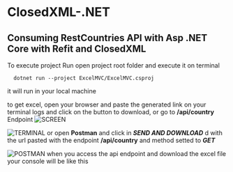 # ClosedXML-.NET
## Consuming RestCountries API with Asp .NET Core with Refit and ClosedXML

To execute project Run
open project root folder and execute it on terminal

```
  dotnet run --project ExcelMVC/ExcelMVC.csproj
```
it will run in your local machine 

to get excel, open your browser and paste the generated link on your terminal logs and click on the button to download, or go to **/api/country** Endpoint 
![SCREEN](PageC#)

![TERMINAL](TerminalC#)
or open **Postman** and click in ***SEND AND DOWNLOAD*** d with the url pasted with the endpoint **/api/country** and method setted to ***GET***

![POSTMAN](PostmanC#.png)
when you access the api endpoint and download the excel file your console will be like this

